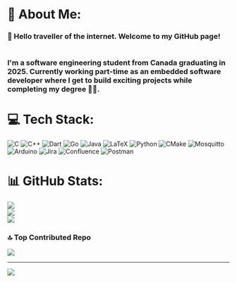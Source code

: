 # 💫 About Me:
### :wave: Hello traveller of the internet. Welcome to my GitHub page!<br><br><br>I'm a software engineering student from Canada graduating in 2025. Currently working part-time as an embedded software developer where I get to build exciting projects while completing my degree 👨‍🎓.


# 💻 Tech Stack:
![C](https://img.shields.io/badge/c-%2300599C.svg?style=for-the-badge&logo=c&logoColor=white) ![C++](https://img.shields.io/badge/c++-%2300599C.svg?style=for-the-badge&logo=c%2B%2B&logoColor=white) ![Dart](https://img.shields.io/badge/dart-%230175C2.svg?style=for-the-badge&logo=dart&logoColor=white) ![Go](https://img.shields.io/badge/go-%2300ADD8.svg?style=for-the-badge&logo=go&logoColor=white) ![Java](https://img.shields.io/badge/java-%23ED8B00.svg?style=for-the-badge&logo=openjdk&logoColor=white) ![LaTeX](https://img.shields.io/badge/latex-%23008080.svg?style=for-the-badge&logo=latex&logoColor=white) ![Python](https://img.shields.io/badge/python-3670A0?style=for-the-badge&logo=python&logoColor=ffdd54) ![CMake](https://img.shields.io/badge/CMake-%23008FBA.svg?style=for-the-badge&logo=cmake&logoColor=white) ![Mosquitto](https://img.shields.io/badge/mosquitto-%233C5280.svg?style=for-the-badge&logo=eclipsemosquitto&logoColor=white) ![Arduino](https://img.shields.io/badge/-Arduino-00979D?style=for-the-badge&logo=Arduino&logoColor=white) ![Jira](https://img.shields.io/badge/jira-%230A0FFF.svg?style=for-the-badge&logo=jira&logoColor=white) ![Confluence](https://img.shields.io/badge/confluence-%23172BF4.svg?style=for-the-badge&logo=confluence&logoColor=white) ![Postman](https://img.shields.io/badge/Postman-FF6C37?style=for-the-badge&logo=postman&logoColor=white)
# 📊 GitHub Stats:
![](https://github-readme-stats.vercel.app/api?username=Joey-Boivin&theme=dark&hide_border=false&include_all_commits=false&count_private=true)<br/>
![](https://github-readme-streak-stats.herokuapp.com/?user=Joey-Boivin&theme=dark&hide_border=false)<br/>
![](https://github-readme-stats.vercel.app/api/top-langs/?username=Joey-Boivin&theme=dark&hide_border=false&include_all_commits=false&count_private=true&layout=compact)

### 🔝 Top Contributed Repo
![](https://github-contributor-stats.vercel.app/api?username=Joey-Boivin&limit=5&theme=dark&combine_all_yearly_contributions=true)

---
[![](https://visitcount.itsvg.in/api?id=Joey-Boivin&icon=0&color=0)](https://visitcount.itsvg.in)

<!-- Proudly created with GPRM ( https://gprm.itsvg.in ) -->
